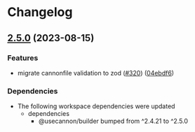 # Changelog

## [2.5.0](https://github.com/FuzzB0t/cannon/compare/v2.4.21...v2.5.0) (2023-08-15)


### Features

* migrate cannonfile validation to zod ([#320](https://github.com/FuzzB0t/cannon/issues/320)) ([04ebdf6](https://github.com/FuzzB0t/cannon/commit/04ebdf64f38da38f2076f4cb09b9b1e1c88d721a))


### Dependencies

* The following workspace dependencies were updated
  * dependencies
    * @usecannon/builder bumped from ^2.4.21 to ^2.5.0
